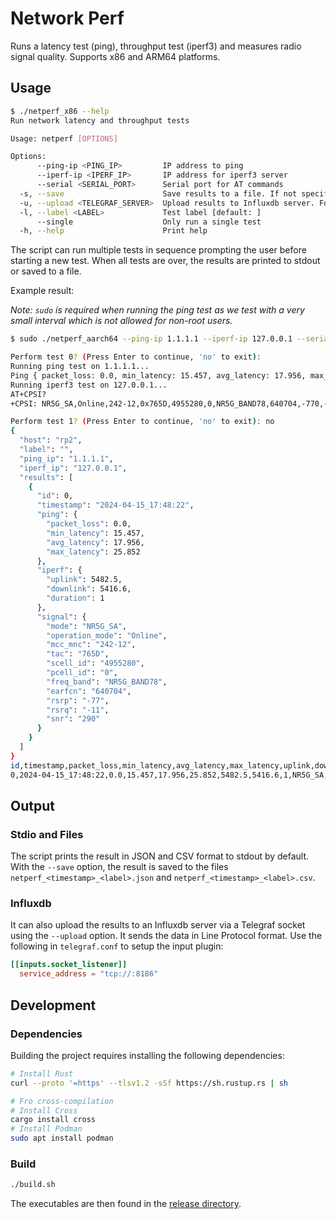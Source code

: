 # Network Perf
Runs a latency test (ping), throughput test (iperf3) and measures radio signal quality.
Supports x86 and ARM64 platforms.

## Usage
```sh
$ ./netperf_x86 --help
Run network latency and throughput tests

Usage: netperf [OPTIONS]

Options:
      --ping-ip <PING_IP>         IP address to ping
      --iperf-ip <IPERF_IP>       IP address for iperf3 server
      --serial <SERIAL_PORT>      Serial port for AT commands
  -s, --save                      Save results to a file. If not specified, print to stdout
  -u, --upload <TELEGRAF_SERVER>  Upload results to Influxdb server. Format: <server>:<port>
  -l, --label <LABEL>             Test label [default: ]
      --single                    Only run a single test
  -h, --help                      Print help
```

The script can run multiple tests in sequence prompting the user before starting a new test. When all tests are over, the results are printed to stdout or saved to a file.

Example result:

_Note: `sudo` is required when running the ping test as we test with a very small interval which is not allowed for non-root users._

```sh
$ sudo ./netperf_aarch64 --ping-ip 1.1.1.1 --iperf-ip 127.0.0.1 --serial /dev/ttyUSB2

Perform test 0? (Press Enter to continue, 'no' to exit):
Running ping test on 1.1.1.1...
Ping { packet_loss: 0.0, min_latency: 15.457, avg_latency: 17.956, max_latency: 25.852 }
Running iperf3 test on 127.0.0.1...
AT+CPSI?
+CPSI: NR5G_SA,Online,242-12,0x765D,4955280,0,NR5G_BAND78,640704,-770,-110,290

Perform test 1? (Press Enter to continue, 'no' to exit): no
{
  "host": "rp2",
  "label": "",
  "ping_ip": "1.1.1.1",
  "iperf_ip": "127.0.0.1",
  "results": [
    {
      "id": 0,
      "timestamp": "2024-04-15_17:48:22",
      "ping": {
        "packet_loss": 0.0,
        "min_latency": 15.457,
        "avg_latency": 17.956,
        "max_latency": 25.852
      },
      "iperf": {
        "uplink": 5482.5,
        "downlink": 5416.6,
        "duration": 1
      },
      "signal": {
        "mode": "NR5G_SA",
        "operation_mode": "Online",
        "mcc_mnc": "242-12",
        "tac": "765D",
        "scell_id": "4955280",
        "pcell_id": "0",
        "freq_band": "NR5G_BAND78",
        "earfcn": "640704",
        "rsrp": "-77",
        "rsrq": "-11",
        "snr": "290"
      }
    }
  ]
}
id,timestamp,packet_loss,min_latency,avg_latency,max_latency,uplink,downlink,duration,nwk_mode,rssi,rsrp
0,2024-04-15_17:48:22,0.0,15.457,17.956,25.852,5482.5,5416.6,1,NR5G_SA,-11,-77
```

## Output

### Stdio and Files
The script prints the result in JSON and CSV format to stdout by default. With the `--save` option, the result is saved to the files `netperf_<timestamp>_<label>.json` and `netperf_<timestamp>_<label>.csv`.

### Influxdb
It can also upload the results to an Influxdb server via a Telegraf socket using the `--upload` option. It sends the data in Line Protocol format.
Use the following in `telegraf.conf` to setup the input plugin:

```toml
[[inputs.socket_listener]]
  service_address = "tcp://:8186"
```

## Development

### Dependencies
Building the project requires installing the following dependencies:

```sh
# Install Rust
curl --proto '=https' --tlsv1.2 -sSf https://sh.rustup.rs | sh

# Fro cross-compilation
# Install Cross
cargo install cross
# Install Podman
sudo apt install podman
```

### Build
```sh
./build.sh
```
The executables are then found in the [release directory](../release/).
